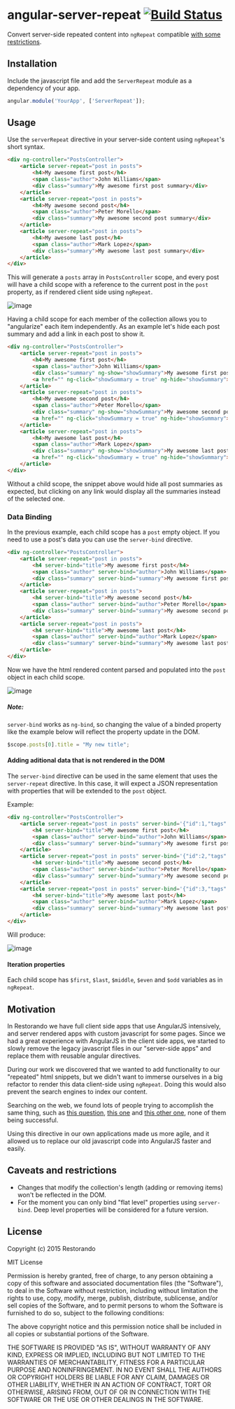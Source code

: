 # angular-server-repeat [![Build Status](https://travis-ci.org/restorando/angular-server-repeat.svg?branch=master)](https://travis-ci.org/restorando/angular-server-repeat)

Convert server-side repeated content into `ngRepeat` compatible [with some restrictions](#caveats-and-restrictions).

## Installation

Include the javascript file and add the `ServerRepeat` module as a dependency of your app.

```js
angular.module('YourApp', ['ServerRepeat']);
```

## Usage

Use the `serverRepeat` directive in your server-side content using `ngRepeat`'s short syntax.

```html
<div ng-controller="PostsController">
    <article server-repeat="post in posts">
        <h4>My awesome first post</h4>
        <span class="author">John Williams</span>
        <div class="summary">My awesome first post summary</div>
    </article>
    <article server-repeat="post in posts">
        <h4>My awesome second post</h4>
        <span class="author">Peter Morello</span>
        <div class="summary">My awesome second post summary</div>
    </article>
    <article server-repeat="post in posts">
        <h4>My awesome last post</h4>
        <span class="author">Mark Lopez</span>
        <div class="summary">My awesome last post summary</div>
    </article>
</div>
```

This will generate a `posts` array in `PostsController` scope, and every post will have a child scope with a reference to the current post in the `post` property, as if rendered client side using `ngRepeat`.

![image](https://cloud.githubusercontent.com/assets/591992/5893438/dd360918-a4c2-11e4-88a9-80caeb6f5f2a.png)

Having a child scope for each member of the collection allows you to "angularize" each item independently. As an example let's hide each post summary and add a link in each post to show it.

```html
<div ng-controller="PostsController">
    <article server-repeat="post in posts">
        <h4>My awesome first post</h4>
        <span class="author">John Williams</span>
        <div class="summary" ng-show="showSummary">My awesome first post summary</div>
        <a href="" ng-click="showSummary = true" ng-hide="showSummary">show summary</a>
    </article>
    <article server-repeat="post in posts">
        <h4>My awesome second post</h4>
        <span class="author">Peter Morello</span>
        <div class="summary" ng-show="showSummary">My awesome second post summary</div>
        <a href="" ng-click="showSummary = true" ng-hide="showSummary">show summary</a>
    </article>
    <article server-repeat="post in posts">
        <h4>My awesome last post</h4>
        <span class="author">Mark Lopez</span>
        <div class="summary" ng-show="showSummary">My awesome last post summary</div>
        <a href="" ng-click="showSummary = true" ng-hide="showSummary">show summary</a>
    </article>
</div>
```

Without a child scope, the snippet above would hide all post summaries as expected, but clicking on any link would display all the summaries instead of the selected one.

### Data Binding

In the previous example, each child scope has a `post` empty object. If you need to use a post's data you can use the `server-bind` directive.

```html
<div ng-controller="PostsController">
    <article server-repeat="post in posts">
        <h4 server-bind="title">My awesome first post</h4>
        <span class="author" server-bind="author">John Williams</span>
        <div class="summary" server-bind="summary">My awesome first post summary</div>
    </article>
    <article server-repeat="post in posts">
        <h4 server-bind="title">My awesome second post</h4>
        <span class="author" server-bind="author">Peter Morello</span>
        <div class="summary" server-bind="summary">My awesome second post summary</div>
    </article>
    <article server-repeat="post in posts">
        <h4 server-bind="title">My awesome last post</h4>
        <span class="author" server-bind="author">Mark Lopez</span>
        <div class="summary" server-bind="summary">My awesome last post summary</div>
    </article>
</div>
```

Now we have the html rendered content parsed and populated into the `post` object in each child scope.

![image](https://cloud.githubusercontent.com/assets/591992/5893513/23a0aedc-a4c6-11e4-9013-5191d4d09feb.png)

##### Note:
`server-bind` works as `ng-bind`, so changing the value of a binded property like the example below will reflect the property update in the DOM.

```javascript
$scope.posts[0].title = "My new title";
```

#### Adding aditional data that is not rendered in the DOM

The `server-bind` directive can be used in the same element that uses the `server-repeat` directive. In this case, it will expect a JSON representation with properties that will be extended to the `post` object.

Example:

```html
<div ng-controller="PostsController">
    <article server-repeat="post in posts" server-bind='{"id":1,"tags":["misc"]}'>
        <h4 server-bind="title">My awesome first post</h4>
        <span class="author" server-bind="author">John Williams</span>
        <div class="summary" server-bind="summary">My awesome first post summary</div>
    </article>
    <article server-repeat="post in posts" server-bind='{"id":2,"tags":["tools", "misc"]}'>
        <h4 server-bind="title">My awesome second post</h4>
        <span class="author" server-bind="author">Peter Morello</span>
        <div class="summary" server-bind="summary">My awesome second post summary</div>
    </article>
    <article server-repeat="post in posts" server-bind='{"id":3,"tags":["music"]}'>
        <h4 server-bind="title">My awesome last post</h4>
        <span class="author" server-bind="author">Mark Lopez</span>
        <div class="summary" server-bind="summary">My awesome last post summary</div>
    </article>
</div>

```

Will produce:

![image](https://cloud.githubusercontent.com/assets/591992/5893560/e78cbf42-a4c7-11e4-88a1-1bb2afb6422c.png)

#### Iteration properties

Each child scope has `$first`, `$last`, `$middle`, `$even` and `$odd` variables as in `ngRepeat`.

## Motivation

In Restorando we have full client side apps that use AngularJS intensively, and server rendered apps with custom javascript for some pages. Since we had a great experience with AngularJS in the client side apps, we started to slowly remove the legacy javascript files in our "server-side apps" and replace them with reusable angular directives.

During our work we discovered that we wanted to add functionality to our "repeated" html snippets, but we didn't want to immerse ourselves in a big refactor to render this data client-side using `ngRepeat`. Doing this would also prevent the search engines to index our content.

Searching on the web, we found lots of people trying to accomplish the same thing, such as [this question](http://stackoverflow.com/questions/11838639/html-template-filled-in-server-side-and-updated-client-side), [this one](http://stackoverflow.com/questions/25463409/angularjs-server-side-rendering-of-ngrepeat-directive) and [this other one](http://stackoverflow.com/questions/20764100/build-html-in-server-and-bind-to-ng-repeat), none of them being successful.

Using this directive in our own applications made us more agile, and it allowed us to replace our old javascript code into AngularJS faster and easily.

## Caveats and restrictions

* Changes that modify the collection's length (adding or removing items) won't be reflected in the DOM.
* For the moment you can only bind "flat level" properties using `server-bind`. Deep level properties will be considered for a future version.

## License

Copyright (c) 2015 Restorando

MIT License

Permission is hereby granted, free of charge, to any person obtaining
a copy of this software and associated documentation files (the
"Software"), to deal in the Software without restriction, including
without limitation the rights to use, copy, modify, merge, publish,
distribute, sublicense, and/or sell copies of the Software, and to
permit persons to whom the Software is furnished to do so, subject to
the following conditions:

The above copyright notice and this permission notice shall be
included in all copies or substantial portions of the Software.

THE SOFTWARE IS PROVIDED "AS IS", WITHOUT WARRANTY OF ANY KIND,
EXPRESS OR IMPLIED, INCLUDING BUT NOT LIMITED TO THE WARRANTIES OF
MERCHANTABILITY, FITNESS FOR A PARTICULAR PURPOSE AND
NONINFRINGEMENT. IN NO EVENT SHALL THE AUTHORS OR COPYRIGHT HOLDERS BE
LIABLE FOR ANY CLAIM, DAMAGES OR OTHER LIABILITY, WHETHER IN AN ACTION
OF CONTRACT, TORT OR OTHERWISE, ARISING FROM, OUT OF OR IN CONNECTION
WITH THE SOFTWARE OR THE USE OR OTHER DEALINGS IN THE SOFTWARE.

